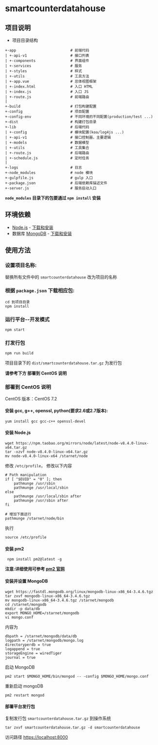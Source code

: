 # smartcounterdatahouse

## 项目说明

* 项目目录结构

```
+-app                         # 前端代码
| +-api-v1                    # 接口列表
| +-components                # 界面组件
| +-services                  # 服务
| +-styles                    # 样式
| +-utils                     # 工具方法
| +-app.vue                   # 总体视图框架
| +-index.html                # 入口 HTML
| +-index.js                  # 入口 JS
| +-route.js                  # 前端路由
|
+-build                       # 打包构建配置
+-config                      # 项目配置
+-config-env                  # 不同环境的不同配置(production/test ...)
+-dist                        # 构建打包目录
+-lib                         # 后端代码
| +-config                    # 模块配置(koa/log4js ...)
| +-api-v1                    # 接口控制器，主要逻辑
| +-models                    # 数据模型
| +-utils                     # 工具集合
| +-route.js                  # 后端路由
| +-schedule.js               # 定时任务
|
+-logs                        # 日志
+-node_modules                # node 模块
+-gulpfile.js                 # gulp 入口
+-package.json                # 后端依赖库描述文件
+-server.js                   # 服务启动入口
```

**`node_modules` 目录下的包要通过 `npm install` 安装**

## 环境依赖

* [Node.js](http://nodejs.org/) - [下载和安装](http://nodejs.org/download)
* 数据库 [MongoDB](http://www.mongodb.org/) - [下载和安装](http://www.mongodb.org/downloads)

## 使用方法

### 设置项目名称:

替换所有文件中的 `smartcounterdatahouse` 改为项目的名称

### 根据 `package.json` 下载相应包:

```
cd 到项目目录
npm install
```

### 运行平台--开发模式

```
npm start
```

### 打发行包

```
npm run build
```

项目目录下的 `dist/smartcounterdatahouse.tar.gz` 为发行包

**请参考下方 部署到 CentOS 说明**

### 部署到 CentOS 说明

CentOS 版本：CentOS 7.2

#### 安装 gcc, g++, openssl, python(要求2.6或2.7版本):

```
yum install gcc gcc-c++ openssl-devel
```

#### 安装 Node.js

```
wget https://npm.taobao.org/mirrors/node/latest/node-v8.4.0-linux-x64.tar.gz
tar -xzvf node-v8.4.0-linux-x64.tar.gz
mv node-v8.4.0-linux-x64 /starnet/node
```

修改 `/etc/profile`， 修改以下内容

```
# Path manipulation
if [ "$EUID" = "0" ]; then
    pathmunge /usr/sbin
    pathmunge /usr/local/sbin
else
    pathmunge /usr/local/sbin after
    pathmunge /usr/sbin after
fi

# 增加下面这行
pathmunge /starnet/node/bin
```

执行

```
source /etc/profile
```

#### 安装 pm2

```
 npm install pm2@latest -g
```

**注意:详细使用可参考 [pm2 官网](https://github.com/Unitech/pm2)**

#### 安装并设置 MongoDB

```
wget https://fastdl.mongodb.org/linux/mongodb-linux-x86_64-3.4.6.tgz
tar zxvf mongodb-linux-x86_64-3.4.6.tgz
mv mongodb-linux-x86_64-3.4.6.tgz /starnet/mongodb
cd /starnet/mongodb
mkdir -p data/db
export MONGO_HOME=/starnet/mongodb
vi mongo.conf
```

内容为

```
dbpath = /starnet/mongodb/data/db
logpath = /starnet/mongodb/mongo.log
directoryperdb = true
logappend = true
storageEngine = wiredTiger
journal = true
```

启动 MongoDB

```
pm2 start $MONGO_HOME/bin/mongod -- -config $MONGO_HOME/mongo.conf
```

重新启动 mongoDB

```
pm2 restart mongod
```

#### 部署平台发行包

复制发行包 `smartcounterdatahouse.tar.gz` 到操作系统

```
tar zxvf smartcounterdatahouse.tar.gz -d smartcounterdatahouse
```

访问路径 <https://localhost:8000>
